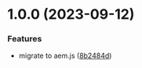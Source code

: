 # 1.0.0 (2023-09-12)


### Features

* migrate to aem.js ([8b2484d](https://github.com/adobe/aem-boilerplate/commit/8b2484d5611eadc331ba69268630d5b72383d3de))
